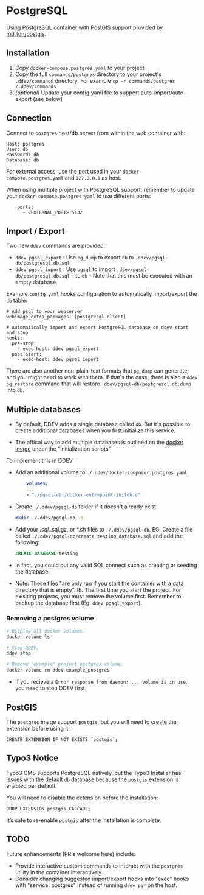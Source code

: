# PostgreSQL

Using PostgreSQL container with [PostGIS](https://postgis.net/) support provided by [mdillon/postgis](https://hub.docker.com/r/mdillon/postgis).

## Installation

1. Copy `docker-compose.postgres.yaml` to your project
2. Copy the full `commands/postgres` directory to your project's `.ddev/commands` directory. For example `cp -r commands/postgres /.ddev/commands`
3. *(optional)* Update your config.yaml file to support auto-import/auto-export (see below)

## Connection

Connect to `postgres` host/db server from within the web container with:

```
Host: postgres
User: db
Password: db
Database: db
```

For external access, use the port used in your `docker-compose.postgres.yaml` and `127.0.0.1` as host.

When using multiple project with PostgreSQL support, remember to update your `docker-compose.postgres.yaml` to use different ports:

```
    ports:
      - <EXTERNAL_PORT>:5432
```

## Import / Export

Two new `ddev` commands are provided:

* `ddev pgsql_export` : Use `pg_dump` to export `db` to `.ddev/pgsql-db/postgresql.db.sql`
* `ddev pgsql_import` : Use `pgsql` to import `.ddev/pgsql-db/postgresql.db.sql` into `db` - Note that this must be executed with an empty database.

Example `config.yaml` hooks configuration to automatically import/export the `db` table:

```
# Add psql to your webserver
webimage_extra_packages: [postgresql-client]

# Automatically import and export PostgreSQL database on ddev start and stop
hooks:
  pre-stop:
    - exec-host: ddev pgsql_export
  post-start:
    - exec-host: ddev pgsql_import
```

There are also another non-plain-text formats that `pg_dump` can generate, and you might need to work with them. If that's the case, there is also
a `ddev pg_restore` command that will restore `.ddev/pgsql-db/postgresql.db.dump` into `db`.

## Multiple databases

* By default, DDEV adds a single database called `db`. But it's possible to create additional databases when you first initialize this service.

* The offical way to add multiple databases is outlined on the [docker image](https://hub.docker.com/_/postgres) under the "Initialization scripts"

To implement this in DDEV:

* Add an additional volume to `./.ddev/docker-composer.postgres.yaml`

  ```yaml
      volumes:
      ...
      - "./pgsql-db:/docker-entrypoint-initdb.d"
  ```

* Create `./.ddev/pgsql-db` folder if it doesn't already exist

  ```bash
  mkdir ./.ddev/pgsql-db -p
  ```

* Add your *.sql,*.sql.gz, or *.sh files to `./.ddev/pgsql-db`. EG. Create a file called `./.ddev/pgsql-db/create_testing_database.sql` and add the following:

  ```sql
  CREATE DATABASE testing
  ```

* In fact, you could put any valid SQL connect such as creating or seeding the database.

* Note: These files "are only run if you start the container with a data directory that is empty". IE. The first time you start the project. For exisiting projects, you must remove the volume first. Remember to backup the database first (Eg. `ddev pgsql_export`).

### Removing a postgres volume

  ```bash
  # Display all docker volumes.
  docker volume ls

  # Stop DDEV.
  ddev stop

  # Remove 'example' project postgres volume.
  docker volume rm ddev-example_postgres
  ```

* If you recieve a `Error response from daemon: ... volume is in use`, you need to stop DDEV first.

## PostGIS

The `postgres` image support `postgis`, but you will need to create the extension before using it:

```
CREATE EXTENSION IF NOT EXISTS `postgis`;
```

## Typo3 Notice

Typo3 CMS supports PostgreSQL natively, but the Typo3 Installer has issues with the default `db` database because the `postgis` extension is enabled per default.

You will need to disable the extension before the installation:

```
DROP EXTENSION postgis CASCADE;
```

It’s safe to re-enable `postgis` after the installation is complete.

## TODO

Future enhancements (PR's welcome here) include:

* Provide interactive custom commands to interact with the `postgres` utility in the container interactively.
* Consider changing suggested import/export hooks into "exec" hooks with "service: postgres" instead of running `ddev pg*` on the host.
